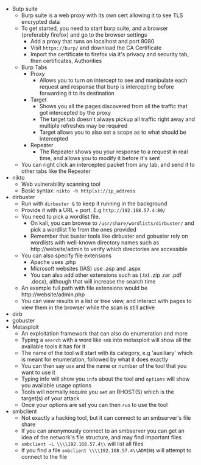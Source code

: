- Butp suite
	- Burp suite is a web proxy with its own cert allowing it to see TLS encrypted data
	- To get started, you need to start burp suite, and a browser (preferably firefox) and go to the browser settings
		- Add a proxy that runs on localhost and port 8080
		- Visit `https://burp/` and download the CA Certificate
		- Import the certificate to firefox via it's privacy and security tab, then certificates, Authorities 
	- Burp Tabs
		- Proxy
			- Allows you to turn on intercept to see and manipulate each request and response that burp is intercepting before forwarding it to its destination
		- Target
			- Shows you all the pages discovered from all the traffic that got intercepted by the proxy
			-  The target tab doesn't always pickup all traffic right away and multiple refreshes may be required
			- Target allows you to also set a scope as to what should be intercepted
		- Repeater
			- The Repeater shows you your response to a request in real time, and allows you to modify it before it's sent
	- You can right click an intercepted packet from any tab, and send it to other tabs like the Repeater
- nikto
	- Web vulnerability scanning tool
	- Basic syntax: `nikto -h http(s)://ip_address` 
- dirbuster
	- Run with `dirbuster &` to keep it running in the background
	- Provide it with a URL + port. E.g `http://192.168.57.4:80/`
	- You need to pick a wordlist file. 
		- On kali, you can browse to `/usr/share/wordlists/dirbuster/` and pick a wordlist file from the ones provided
		- Remember that buster tools like dirbuster and gobuster rely on wordlists with well-known directory names such as http://website/admin to verify which directories are accessible
	- You can also specify file extensions
		- Apache uses .php
		- Microsoft websites (IAS) use .asp and .aspx
		- You can also add other extensions such as (.txt .zip .rar .pdf .docx), although that will increase the search time
	- An example full path with file extensions would be http://website/admin.php
	- You can view results in a list or tree view, and interact with pages to view them in the browser while the scan is still active
- dirb
- gobuster
- Metasploit
	- An exploitation framework that can also do enumeration and more
	- Typing a `search` with a word like `smb` into metasploit will show all the available tools it has for it
	- The name of the tool will start with its category, e.g 'auxiliary' which is meant for enumeration, followed by what it does exactly
	- You can then say `use` and the name or number of the tool that you want to use it
	- Typing info will show you `info` about the tool and `options` will show you available usage options
	- Tools will normally require you `set` an RHOST(S) which is the target(s) of your attack
	- Once your options are set you can then `run` to use the tool
- smbclient
	- Not exactly a hacking tool, but it can connect to an smbserver's file share
	- If you can anonymously connect to an smbserver you can get an idea of the network's file structure, and may find important files
	- `smbclient -L \\\\192.168.57.4\\` will list all files
	- If you find a file `smbclient \\\\192.168.57.4\\ADMIN$` will attempt to connect to the file